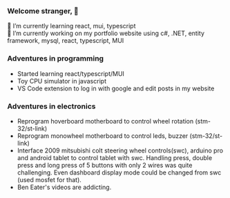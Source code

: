 ### Welcome stranger, 👋
🌱 I’m currently learning react, mui, typescript<br/>
🔭 I’m currently working on my portfolio website using c#, .NET, entity framework, mysql, react, typescript, MUI

### Adventures in programming
* Started learning react/typescript/MUI
* Toy CPU simulator in javascript
* VS Code extension to log in with google and edit posts in my website

### Adventures in electronics
* Reprogram hoverboard motherboard to control wheel rotation (stm-32/st-link)
* Reprogram monowheel motherboard to control leds, buzzer (stm-32/st-link)
* Interface 2009 mitsubishi colt steering wheel controls(swc), arduino pro and android tablet to control tablet with swc. Handling  press, double press and long press of 5 buttons with only 2 wires was quite challenging. Even dashboard display mode could be changed from swc (used mosfet for that).
* Ben Eater's videos are addicting.

  

<!--
**Suresh-Subedi/Suresh-Subedi** is a ✨ _special_ ✨ repository because its `README.md` (this file) appears on your GitHub profile.

Here are some ideas to get you started:

- 🔭 I’m currently working on ...
- 🌱 I’m currently learning ...
- 👯 I’m looking to collaborate on ...
- 🤔 I’m looking for help with ...
- 💬 Ask me about ...
- 📫 How to reach me: ...
- 😄 Pronouns: ...
- ⚡ Fun fact: ...
-->
